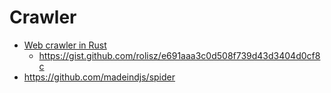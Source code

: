 # Crawler

* [Web crawler in Rust](https://rolisz.ro/2020/03/01/web-crawler-in-rust/)
    * https://gist.github.com/rolisz/e691aaa3c0d508f739d43d3404d0cf8c
* https://github.com/madeindjs/spider
